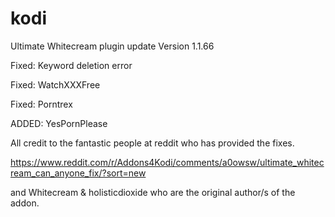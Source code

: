 # kodi
Ultimate Whitecream plugin update	Version 1.1.66

Fixed: Keyword deletion error

Fixed: WatchXXXFree

Fixed: Porntrex

ADDED: YesPornPlease

All credit to the fantastic people at reddit who has provided the fixes.

https://www.reddit.com/r/Addons4Kodi/comments/a0owsw/ultimate_whitecream_can_anyone_fix/?sort=new

and Whitecream & holisticdioxide who are the original author/s of the addon.
